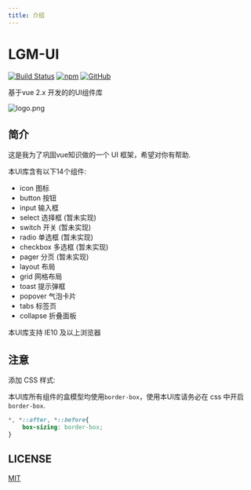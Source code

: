 ```yaml
---
title: 介绍
---
```

# LGM-UI 

[![Build Status](https://travis-ci.org/Hentaitang/Lgm-UI.svg?branch=master)](https://travis-ci.org/Hentaitang/Lgm-UI)
[![npm](https://img.shields.io/npm/v/lgm-ui)](https://www.npmjs.com/package/lgm-ui)
[![GitHub](https://img.shields.io/github/license/Hentaitang/Lgm-UI)](https://github.com/Hentaitang/Lgm-UI/blob/master/LICENSE)

基于vue 2.x 开发的的UI组件库

![logo.png](https://i.loli.net/2019/09/01/WTvZeMxpENzQrKU.png)
## 简介

这是我为了巩固vue知识做的一个 UI 框架，希望对你有帮助.

本UI库含有以下14个组件:
- icon 图标
- button 按钮
- input 输入框
- select 选择框 (暂未实现)
- switch 开关 (暂未实现)
- radio 单选框 (暂未实现)
- checkbox 多选框 (暂未实现)
- pager 分页 (暂未实现)
- layout 布局
- grid 网格布局
- toast 提示弹框
- popover 气泡卡片
- tabs 标签页
- collapse 折叠面板

本UI库支持 IE10 及以上浏览器

## 注意
添加 CSS 样式:

本UI库所有组件的盒模型均使用```border-box```，使用本UI库请务必在 css 中开启```border-box```. 
```css
*, *::after, *::before{
    box-sizing: border-box;
}
```

## LICENSE
[MIT](https://github.com/Hentaitang/Lgm-UI/blob/master/LICENSE)